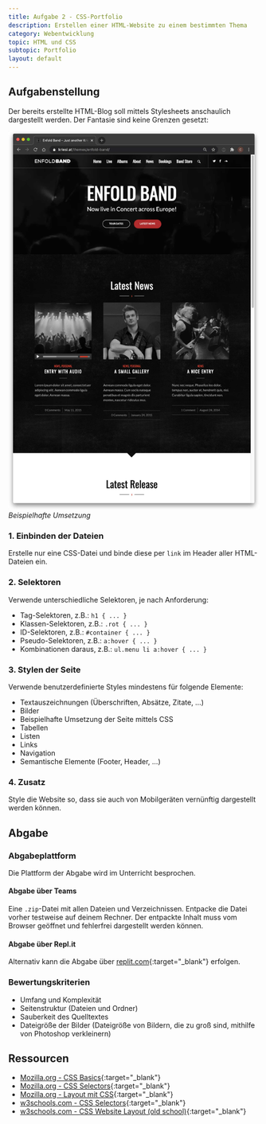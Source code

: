 ```yaml
---
title: Aufgabe 2 - CSS-Portfolio
description: Erstellen einer HTML-Website zu einem bestimmten Thema
category: Webentwicklung
topic: HTML und CSS
subtopic: Portfolio
layout: default
---
```


## Aufgabenstellung

Der bereits erstellte HTML-Blog soll mittels Stylesheets anschaulich dargestellt werden. Der Fantasie sind keine Grenzen gesetzt:

![Beispielhafte Umsetzung](img/portfolio_css.jpg)
*Beispielhafte Umsetzung*

### 1. Einbinden der Dateien

Erstelle nur eine CSS-Datei und binde diese per `link` im Header aller HTML-Dateien ein.

### 2. Selektoren

Verwende unterschiedliche Selektoren, je nach Anforderung:

- Tag-Selektoren, z.B.: `h1 { ... }`
- Klassen-Selektoren, z.B.: `.rot { ... }`
- ID-Selektoren, z.B.: `#container { ... }`
- Pseudo-Selektoren, z.B.: `a:hover { ... }`
- Kombinationen daraus, z.B.: `ul.menu li a:hover { ... }`

### 3. Stylen der Seite

Verwende benutzerdefinierte Styles mindestens für folgende Elemente:

* Textauszeichnungen (Überschriften, Absätze, Zitate, …)
* Bilder
* Beispielhafte Umsetzung der Seite mittels CSS
* Tabellen
* Listen
* Links
* Navigation
* Semantische Elemente (Footer, Header, ...)

### 4. Zusatz
Style die Website so, dass sie auch von Mobilgeräten vernünftig dargestellt werden können. 

## Abgabe

### Abgabeplattform
Die Plattform der Abgabe wird im Unterricht besprochen.

#### Abgabe über Teams
Eine `.zip`-Datei mit allen Dateien und Verzeichnissen. Entpacke die Datei vorher testweise auf deinem Rechner. Der entpackte Inhalt muss vom Browser geöffnet und fehlerfrei dargestellt werden können.

#### Abgabe über Repl.it
Alternativ kann die Abgabe über [replit.com](https://replit.com){:target="_blank"} erfolgen.

### Bewertungskriterien
* Umfang und Komplexität
* Seitenstruktur (Dateien und Ordner)
* Sauberkeit des Quelltextes
* Dateigröße der Bilder (Dateigröße von Bildern, die zu groß sind, mithilfe von Photoshop verkleinern)

## Ressourcen

* [Mozilla.org - CSS Basics](https://developer.mozilla.org/en-US/docs/Learn/Getting_started_with_the_web/CSS_basics){:target="_blank"}
* [Mozilla.org  - CSS Selectors](https://developer.mozilla.org/de/docs/Web/CSS/CSS_Selectors){:target="_blank"}
* [Mozilla.org - Layout mit CSS](https://developer.mozilla.org/en-US/docs/Learn/CSS/CSS_layout/Introduction){:target="_blank"}
* [w3schools.com - CSS Selectors](https://www.w3schools.com/css/css_selectors.asp){:target="_blank"}
* [w3schools.com - CSS Website Layout (old school)](https://www.w3schools.com/css/css_website_layout.asp){:target="_blank"}
